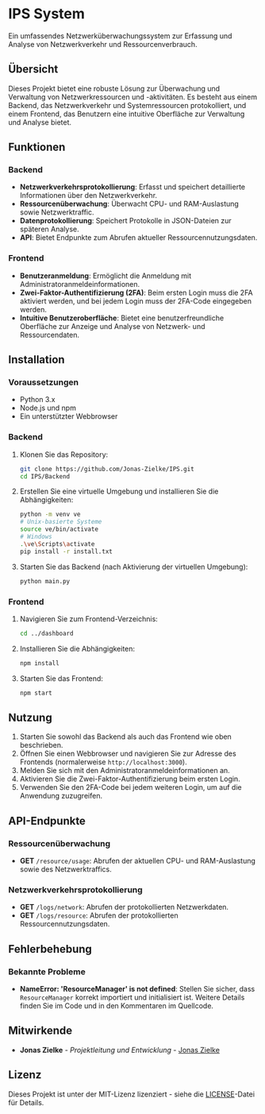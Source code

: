 # IPS System

Ein umfassendes Netzwerküberwachungssystem zur Erfassung und Analyse von Netzwerkverkehr und Ressourcenverbrauch.

## Übersicht

Dieses Projekt bietet eine robuste Lösung zur Überwachung und Verwaltung von Netzwerkressourcen und -aktivitäten. Es besteht aus einem Backend, das Netzwerkverkehr und Systemressourcen protokolliert, und einem Frontend, das Benutzern eine intuitive Oberfläche zur Verwaltung und Analyse bietet.

## Funktionen

### Backend

- **Netzwerkverkehrsprotokollierung**: Erfasst und speichert detaillierte Informationen über den Netzwerkverkehr.
- **Ressourcenüberwachung**: Überwacht CPU- und RAM-Auslastung sowie Netzwerktraffic.
- **Datenprotokollierung**: Speichert Protokolle in JSON-Dateien zur späteren Analyse.
- **API**: Bietet Endpunkte zum Abrufen aktueller Ressourcennutzungsdaten.

### Frontend

- **Benutzeranmeldung**: Ermöglicht die Anmeldung mit Administratoranmeldeinformationen.
- **Zwei-Faktor-Authentifizierung (2FA)**: Beim ersten Login muss die 2FA aktiviert werden, und bei jedem Login muss der 2FA-Code eingegeben werden.
- **Intuitive Benutzeroberfläche**: Bietet eine benutzerfreundliche Oberfläche zur Anzeige und Analyse von Netzwerk- und Ressourcendaten.

## Installation

### Voraussetzungen

- Python 3.x
- Node.js und npm
- Ein unterstützter Webbrowser

### Backend

1. Klonen Sie das Repository:
    ```bash
   git clone https://github.com/Jonas-Zielke/IPS.git
   cd IPS/Backend
    ```

2. Erstellen Sie eine virtuelle Umgebung und installieren Sie die Abhängigkeiten:
    ```bash
    python -m venv ve
    # Unix-basierte Systeme
    source ve/bin/activate
    # Windows
    .\ve\Scripts\activate
    pip install -r install.txt
    ```

3. Starten Sie das Backend (nach Aktivierung der virtuellen Umgebung):
    ```bash
    python main.py
    ```

### Frontend

1. Navigieren Sie zum Frontend-Verzeichnis:
    ```bash
    cd ../dashboard
    ```

2. Installieren Sie die Abhängigkeiten:
    ```bash
    npm install
    ```

3. Starten Sie das Frontend:
    ```bash
    npm start
    ```

## Nutzung

1. Starten Sie sowohl das Backend als auch das Frontend wie oben beschrieben.
2. Öffnen Sie einen Webbrowser und navigieren Sie zur Adresse des Frontends (normalerweise `http://localhost:3000`).
3. Melden Sie sich mit den Administratoranmeldeinformationen an.
4. Aktivieren Sie die Zwei-Faktor-Authentifizierung beim ersten Login.
5. Verwenden Sie den 2FA-Code bei jedem weiteren Login, um auf die Anwendung zuzugreifen.

## API-Endpunkte

### Ressourcenüberwachung

- **GET** `/resource/usage`: Abrufen der aktuellen CPU- und RAM-Auslastung sowie des Netzwerktraffics.

### Netzwerkverkehrsprotokollierung

- **GET** `/logs/network`: Abrufen der protokollierten Netzwerkdaten.
- **GET** `/logs/resource`: Abrufen der protokollierten Ressourcennutzungsdaten.

## Fehlerbehebung

### Bekannte Probleme

- **NameError: 'ResourceManager' is not defined**: Stellen Sie sicher, dass `ResourceManager` korrekt importiert und initialisiert ist. Weitere Details finden Sie im Code und in den Kommentaren im Quellcode.

## Mitwirkende

- **Jonas Zielke** - *Projektleitung und Entwicklung* - [Jonas Zielke](https://github.com/Jonas-Zielke)

## Lizenz

Dieses Projekt ist unter der MIT-Lizenz lizenziert - siehe die [LICENSE](LICENSE)-Datei für Details.
